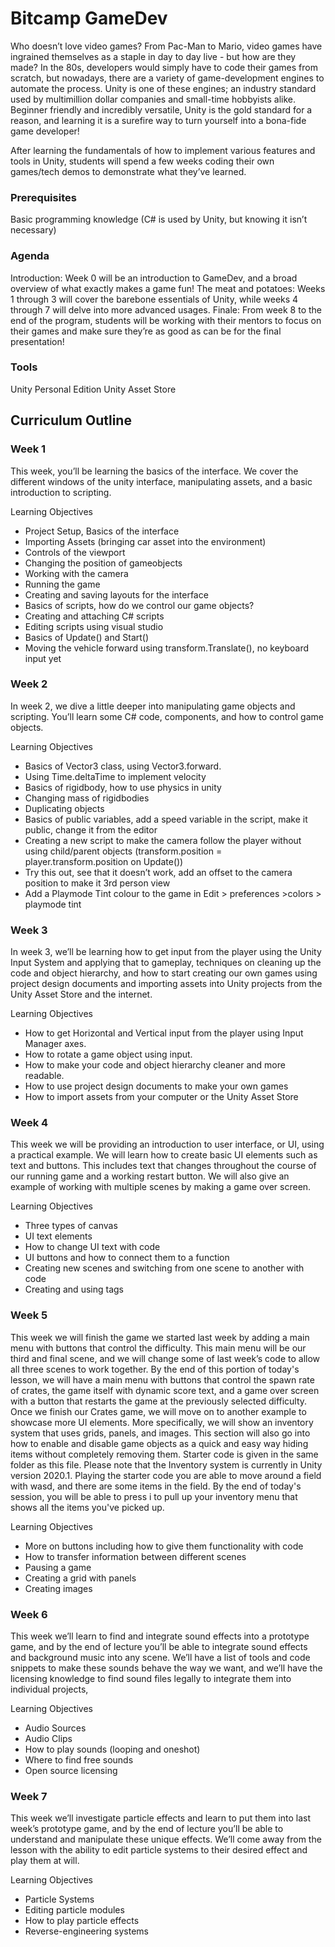 # Bitcamp GameDev

Who doesn’t love video games? From Pac-Man to Mario, video games have ingrained themselves as a staple in day to day live - but how are they made? In the 80s, developers would simply have to code their games from scratch, but nowadays, there are a variety of game-development engines to automate the process. Unity is one of these engines; an industry standard used by multimillion dollar companies and small-time hobbyists alike. Beginner friendly and incredibly versatile, Unity is the gold standard for a reason, and learning it is a surefire way to turn yourself into a bona-fide game developer! 

After learning the fundamentals of how to implement various features and tools in Unity, students will spend a few weeks coding their own games/tech demos to demonstrate what they’ve learned. 

### Prerequisites

Basic programming knowledge (C# is used by Unity, but knowing it isn’t necessary)

### Agenda

Introduction: Week 0 will be an introduction to GameDev, and a broad overview of what exactly makes a game fun! 
The meat and potatoes: Weeks 1 through 3 will cover the barebone essentials of Unity, while weeks 4 through 7 will delve into more advanced usages.
Finale: From week 8 to the end of the program, students will be working with their mentors to focus on their games and make sure they’re as good as can be for the final presentation!


### Tools

Unity Personal Edition
Unity Asset Store

## Curriculum Outline
### Week 1

This week, you’ll be learning the basics of the interface. We cover the different windows of the unity interface, manipulating assets, and a basic introduction to scripting.

Learning Objectives

* Project Setup, Basics of the interface 
* Importing Assets (bringing car asset into the environment)
* Controls of the viewport
* Changing the position of gameobjects
* Working with the camera
* Running the game
* Creating and saving layouts for the interface
* Basics of scripts, how do we control our game objects?
* Creating and attaching C# scripts
* Editing scripts using visual studio
* Basics of Update() and Start()
* Moving the vehicle forward using transform.Translate(), no keyboard input yet

### Week 2

In week 2, we dive a little deeper into manipulating game objects and scripting. You’ll learn some C# code, components, and how to control game objects.

Learning Objectives

* Basics of Vector3 class, using Vector3.forward.
* Using Time.deltaTime to implement velocity
* Basics of rigidbody, how to use physics in unity
* Changing mass of rigidbodies
* Duplicating objects
* Basics of public variables, add a speed variable in the script, make it public, change it from the editor
* Creating a new script to make the camera follow the player without using child/parent objects (transform.position = player.transform.position on Update())
* Try this out, see that it doesn’t work, add an offset to the camera position to make it 3rd person view
* Add a Playmode Tint colour to the game in Edit > preferences >colors > playmode tint


### Week 3

In week 3, we’ll be learning how to get input from the player using the Unity Input System and applying that to gameplay, techniques on cleaning up the code and object hierarchy, and how to start creating our own games using project design documents and importing assets into Unity projects from the Unity Asset Store and the internet.

Learning Objectives

* How to get Horizontal and Vertical input from the player using Input Manager axes.
* How to rotate a game object using input.
* How to make your code and object hierarchy cleaner and more readable.
* How to use project design documents to make your own games
* How to import assets from your computer or the Unity Asset Store

### Week 4

This week we will be providing an introduction to user interface, or UI, using a practical example. We will learn how to create basic UI elements such as text and buttons. This includes text that changes throughout the course of our running game and a working restart button. We will also give an example of working with multiple scenes by making a game over screen.



Learning Objectives

* Three types of canvas
* UI text elements
* How to change UI text with code
* UI buttons and how to connect them to a function
* Creating new scenes and switching from one scene to another with code
* Creating and using tags

### Week 5

This week we will finish the game we started last week by adding a main menu with buttons that control the difficulty. This main menu will be our third and final scene, and we will change some of last week’s code to allow all three scenes to work together. By the end of this portion of today's lesson, we will have a main menu with buttons that control the spawn rate of crates, the game itself with dynamic score text, and a game over screen with a button that restarts the game at the previously selected difficulty.
Once we finish our Crates game, we will move on to another example to showcase more UI elements. More specifically, we will show an inventory system that uses grids, panels, and images. This section will also go into how to enable and disable game objects as a quick and easy way hiding items without completely removing them. Starter code is given in the same folder as this file. Please note that the Inventory system is currently in Unity version 2020.1. Playing the starter code you are able to move around a field with wasd, and there are some items in the field. By the end of today's session, you will be able to press i to pull up your inventory menu that shows all the items you've picked up.


Learning Objectives

* More on buttons including how to give them functionality with code
* How to transfer information between different scenes
* Pausing a game
* Creating a grid with panels
* Creating images

### Week 6

This week we’ll learn to find and integrate sound effects into a prototype game, and by the end of lecture you’ll be able to integrate sound effects and background music into any scene. We’ll have a list of tools and code snippets to make these sounds behave the way we want, and we’ll have the licensing knowledge to find sound files legally to integrate them into individual projects,

Learning Objectives

* Audio Sources
* Audio Clips
* How to play sounds (looping and oneshot)
* Where to find free sounds
* Open source licensing

### Week 7

This week we’ll investigate particle effects and learn to put them into last week’s prototype game, and by the end of lecture you’ll be able to understand and manipulate these unique effects. We’ll come away from the lesson with the ability to edit particle systems to their desired effect and play them at will.

Learning Objectives

* Particle Systems
* Editing particle modules
* How to play particle effects
* Reverse-engineering systems

